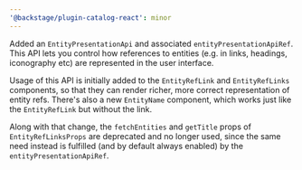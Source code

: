 ```yaml
---
'@backstage/plugin-catalog-react': minor
---
```


Added an `EntityPresentationApi` and associated `entityPresentationApiRef`. This
API lets you control how references to entities (e.g. in links, headings,
iconography etc) are represented in the user interface.

Usage of this API is initially added to the `EntityRefLink` and `EntityRefLinks`
components, so that they can render richer, more correct representation of
entity refs. There's also a new `EntityName` component, which works just like
the `EntityRefLink` but without the link.

Along with that change, the `fetchEntities` and `getTitle` props of
`EntityRefLinksProps` are deprecated and no longer used, since the same need
instead is fulfilled (and by default always enabled) by the
`entityPresentationApiRef`.

